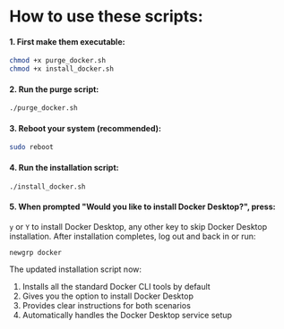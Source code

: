 # How to use these scripts:
#### 1. First make them executable:
```sh
chmod +x purge_docker.sh
chmod +x install_docker.sh
```
#### 2. Run the purge script:
```sh
./purge_docker.sh
```
#### 3. Reboot your system (recommended):
```sh
sudo reboot
```
#### 4. Run the installation script:
```sh
./install_docker.sh
```
#### 5. When prompted "Would you like to install Docker Desktop?", press:
```y``` or ```Y``` to install Docker Desktop, any other key to skip Docker Desktop installation. After installation completes, log out and back in or run:
```sh
newgrp docker
```
The updated installation script now:

1. Installs all the standard Docker CLI tools by default
2. Gives you the option to install Docker Desktop
3. Provides clear instructions for both scenarios
4. Automatically handles the Docker Desktop service setup